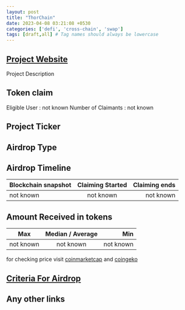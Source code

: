 ```yaml
---
layout: post
title: "ThorChain"
date: 2023-04-08 03:21:08 +0530
categories: ['defi', 'cross-chain', 'swap']
tags: [draft,all] # Tag names should always be lowercase
---
```




## [Project Website](https://thorswap.finance/)

 Project Description

## Token claim

Eligible User : not known
Number of Claimants : not known

## Project Ticker

## Airdrop Type

## Airdrop Timeline

| Blockchain snapshot     | Claiming Started           | Claiming ends    |
| ----------------------- |:--------------------------:| ----------------:|
|       not known         |        not known           |   not known      |

## Amount Received in tokens

| Max        |    Median / Average  |       Min    |
| ---------- |:--------------------:| ------------:|
| not known  |     not known        |  not known   |

for checking price visit [coinmarketcap](https://coinmarketcap.com/currencies/) and [coingeko](https://www.coingecko.com/en/coins/)

## [Criteria For Airdrop](https://thorswap.medium.com/thor-airdrop-announcement-e4bbd0c3f758)

## Any other links
